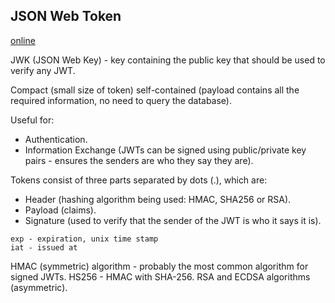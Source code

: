 JSON Web Token
-

[online](https://jwt.io/)

JWK (JSON Web Key) - key containing the public key that should be used to verify any JWT.

Compact (small size of token) self-contained (payload contains all the required information,
no need to query the database).

Useful for:
* Authentication.
* Information Exchange
  (JWTs can be signed using public/private key pairs - ensures
  the senders are who they say they are).

Tokens consist of three parts separated by dots (.), which are:

* Header (hashing algorithm being used: HMAC, SHA256 or RSA).
* Payload (claims).
* Signature (used to verify that the sender of the JWT is who it says it is).

````
exp - expiration, unix time stamp
iat - issued at
````

HMAC (symmetric) algorithm - probably the most common algorithm for signed JWTs.
HS256 - HMAC with SHA-256.
RSA and ECDSA algorithms (asymmetric).
